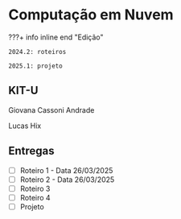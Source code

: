 # Computação em Nuvem


???+ info inline end "Edição"

    2024.2: roteiros 

    2025.1: projeto



## KIT-U

Giovana Cassoni Andrade

Lucas Hix


## Entregas

- [ ] Roteiro 1 - Data 26/03/2025
- [ ] Roteiro 2 - Data 26/03/2025
- [ ] Roteiro 3
- [ ] Roteiro 4
- [ ] Projeto